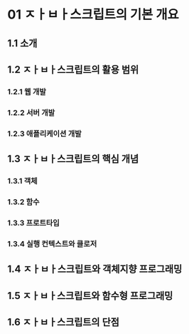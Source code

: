 # 01 ㅈㅏㅂㅏ스크립트의 기본 개요

## 1.1 소개

## 1.2 ㅈㅏㅂㅏ스크립트의 활용 범위

### 1.2.1 웹 개발
### 1.2.2 서버 개발
### 1.2.3 애플리케이션 개발

## 1.3 ㅈㅏㅂㅏ스크립트의 핵심 개념

### 1.3.1 객체
### 1.3.2 함수
### 1.3.3 프로트타입
### 1.3.4 실행 컨텍스트와 클로저

## 1.4 ㅈㅏㅂㅏ스크립트와 객체지향 프로그래밍

## 1.5 ㅈㅏㅂㅏ스크립트와 함수형 프로그래밍

## 1.6 ㅈㅏㅂㅏ스크립트의 단점
